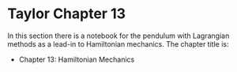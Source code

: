 # Taylor Chapter 13

In this section there is a notebook for the pendulum with Lagrangian methods as a lead-in to Hamiltonian mechanics. The chapter title is:
* Chapter 13: Hamiltonian Mechanics

